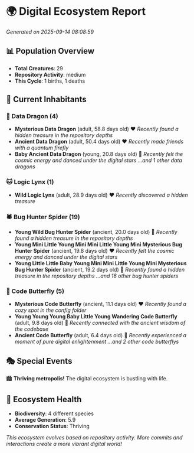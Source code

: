 # 🌍 Digital Ecosystem Report
*Generated on 2025-09-14 08:08:59*

## 📊 Population Overview
- **Total Creatures**: 29
- **Repository Activity**: medium
- **This Cycle**: 1 births, 1 deaths

## 👥 Current Inhabitants

### 🐉 Data Dragon (4)
- **Mysterious Data Dragon** (adult, 58.8 days old) ❤️
  *Recently found a hidden treasure in the repository depths*
- **Ancient Data Dragon** (adult, 50.4 days old) ❤️
  *Recently made friends with a quantum firefly*
- **Baby Ancient Data Dragon** (young, 20.8 days old) 💚
  *Recently felt the cosmic energy and danced under the digital stars*
  *...and 1 other data dragons*

### 🐱 Logic Lynx (1)
- **Wild Logic Lynx** (adult, 28.9 days old) ❤️
  *Recently discovered a hidden treasure*

### 🕷️ Bug Hunter Spider (19)
- **Young Wild Bug Hunter Spider** (ancient, 20.0 days old) 💛
  *Recently found a hidden treasure in the repository depths*
- **Young Mini Little Young Mini Mini Little Young Mini Mysterious Bug Hunter Spider** (ancient, 19.8 days old) ❤️
  *Recently felt the cosmic energy and danced under the digital stars*
- **Young Little Little Baby Young Mini Mini Little Young Mini Mysterious Bug Hunter Spider** (ancient, 19.2 days old) 💛
  *Recently found a hidden treasure in the repository depths*
  *...and 16 other bug hunter spiders*

### 🦋 Code Butterfly (5)
- **Mysterious Code Butterfly** (ancient, 11.1 days old) ❤️
  *Recently found a cozy spot in the config folder*
- **Young Young Young Baby Little Young Wandering Code Butterfly** (adult, 9.8 days old) 💚
  *Recently connected with the ancient wisdom of the codebase*
- **Ancient Code Butterfly** (adult, 6.4 days old) 💚
  *Recently experienced a moment of pure digital enlightenment*
  *...and 2 other code butterflys*

## 🎭 Special Events

🏙️ **Thriving metropolis!** The digital ecosystem is bustling with life.

## 🔬 Ecosystem Health
- **Biodiversity**: 4 different species
- **Average Generation**: 5.9
- **Conservation Status**: Thriving

*This ecosystem evolves based on repository activity. More commits and interactions create a more vibrant digital world!*